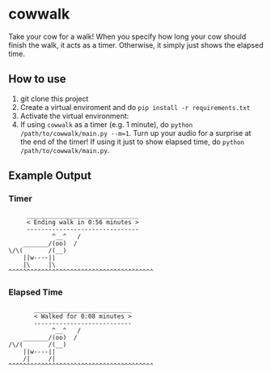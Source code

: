 # cowwalk

Take your cow for a walk! When you specify how long your cow should finish the walk, it acts as a timer. Otherwise, it simply just shows the elapsed time.

## How to use
1. git clone this project
2. Create a virtual enviroment and do `pip install -r requirements.txt`
3. Activate the virtual environment:
4. If using `cowwalk` as a timer (e.g. 1 minute), do `python /path/to/cowwalk/main.py --m=1`. Turn up your audio for a surprise at the end of the timer! If using it just to show elapsed time, do `python /path/to/cowwalk/main.py`.

## Example Output
### Timer
```
     _______________________________
     < Ending walk in 0:56 minutes >
     -------------------------------
            ^__^   /
    _______/(oo)  /
\/\(       /(__)
    ||w----||
    |\     |\
^^^^^^^^^^^^^^^^^^^^^^^^^^^^^^^^^^^^^^^^
```

### Elapsed Time
```
       ___________________________
       < Walked for 0:08 minutes >
       ---------------------------
            ^__^   /
    _______/(oo)  /
/\/(       /(__)
    ||w----||
    /|     /|
^^^^^^^^^^^^^^^^^^^^^^^^^^^^^^^^^^^^^^^^
```